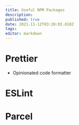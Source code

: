 ```yaml
---
title: Useful NPM Packages
description: 
published: true
date: 2021-11-12T03:20:03.010Z
tags: 
editor: markdown
---
```


# Prettier
* Opinionated code formatter
# ESLint
# Parcel